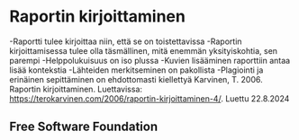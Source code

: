# Raportin kirjoittaminen

-Raportti tulee kirjoittaa niin, että se on toistettavissa
-Raportin kirjoittamisessa tulee olla täsmällinen, mitä enemmän yksityiskohtia, sen parempi
-Helppolukuisuus on iso plussa
-Kuvien lisääminen raporttiin antaa lisää kontekstia
-Lähteiden merkitseminen on pakollista
-Plagiointi ja erinäinen sepittäminen on ehdottomasti kiellettyä
Karvinen, T. 2006. Raportin kirjoittaminen. Luettavissa: https://terokarvinen.com/2006/raportin-kirjoittaminen-4/. Luettu 22.8.2024

## Free Software Foundation

